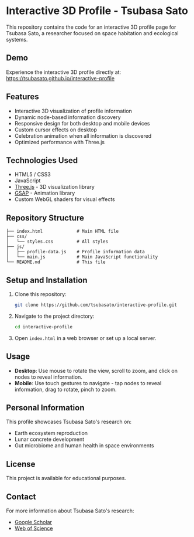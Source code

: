 # Interactive 3D Profile - Tsubasa Sato

This repository contains the code for an interactive 3D profile page for Tsubasa Sato, a researcher focused on space habitation and ecological systems.

## Demo

Experience the interactive 3D profile directly at: https://tsubasato.github.io/interactive-profile

## Features

- Interactive 3D visualization of profile information
- Dynamic node-based information discovery
- Responsive design for both desktop and mobile devices
- Custom cursor effects on desktop
- Celebration animation when all information is discovered
- Optimized performance with Three.js

## Technologies Used

- HTML5 / CSS3
- JavaScript
- [Three.js](https://threejs.org/) - 3D visualization library
- [GSAP](https://greensock.com/gsap/) - Animation library
- Custom WebGL shaders for visual effects

## Repository Structure

```
├── index.html             # Main HTML file
├── css/
│   └── styles.css         # All styles
├── js/
│   ├── profile-data.js    # Profile information data
│   └── main.js            # Main JavaScript functionality
└── README.md              # This file
```

## Setup and Installation

1. Clone this repository:
   ```bash
   git clone https://github.com/tsubasato/interactive-profile.git
   ```

2. Navigate to the project directory:
   ```bash
   cd interactive-profile
   ```

3. Open `index.html` in a web browser or set up a local server.

## Usage

- **Desktop**: Use mouse to rotate the view, scroll to zoom, and click on nodes to reveal information.
- **Mobile**: Use touch gestures to navigate - tap nodes to reveal information, drag to rotate, pinch to zoom.

## Personal Information

This profile showcases Tsubasa Sato's research on:

- Earth ecosystem reproduction
- Lunar concrete development
- Gut microbiome and human health in space environments

## License

This project is available for educational purposes.

## Contact

For more information about Tsubasa Sato's research:
- [Google Scholar](https://scholar.google.co.jp/citations?user=13x6x4sAAAAJ&hl=ja)
- [Web of Science](https://www.webofscience.com/wos/author/record/LXW-1255-2024)
